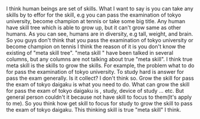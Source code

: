 I think human beings are set of skills. What I want to say is you can take any skills by to effor for the skill, e.g you can pass the  examination of tokyo university, become champion at tennis or take some big title.
Any human have skill tree which is able to grow up, but it can't grow same as other humans. As you can see, humans are in diversity, e.g tall, weight, and brain.
So you guys don't think that you pass the examination of tokyo university or become champion on tennis I think the reason of it is you don't know the existing of "meta skill tree". 
"meta skill " have been talked in several columns, but any columns are not talking about true "meta skill".
I think true meta skill is the skills to grow the skills.
For example, the problem what to do for pass the examination of tokyo university. To study hard is answer for pass the exam generally. Is it collect? I don't think so.
Grow the skill for pass the exam of tokyo daigaku is what you need to do.
What can grow the skill for pass the exam of tokyo daigaku is , study, device of study ... etc. But general person couldn't it because not have skill to focus to them(It's apply to me). So you think how get skill to focus for study to grow the skill to pass the exam of tokyo daigaku. This thinking skill is true "meta skill" I think.
